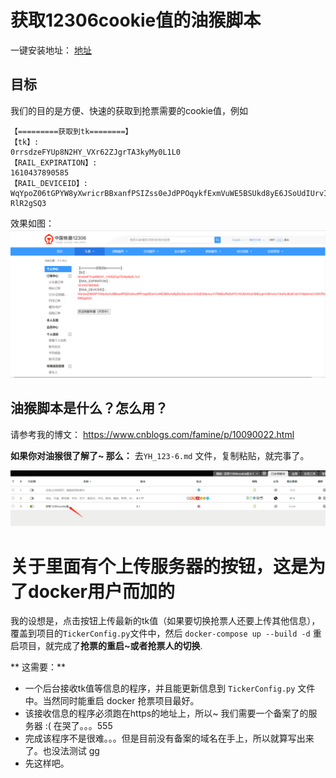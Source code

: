 # 获取12306cookie值的油猴脚本

一键安装地址：
[地址](https://greasyfork.org/zh-CN/scripts/419934-%E8%8E%B7%E5%8F%9612306cookie%E5%80%BC)

## 目标
我们的目的是方便、快速的获取到抢票需要的cookie值，例如
```
【=========获取到tk========】
【tk】:
0rrsdzeFYUp8N2HY_VXr62ZJgrTA3kyMy0L1L0
【RAIL_EXPIRATION】:
1610437890585
【RAIL_DEVICEID】:
WqYpoZ06tGPYW8yXwricrBBxanfPSIZss0eJdPPOqykfExmVuWE5BSUkd8yE6JSoUdIUrvIQQZOfatcIuuVVf3MDuPbZxf4Tb1tO30UWulOMEyqzmQ9VumuY3o5GJ6U61UbYOhj0emsCGSW7NsamYex-RlR2gSQ3
```
效果如图：
![12306cookie](/images/12306.png)

## 油猴脚本是什么？怎么用？
请参考我的博文：
https://www.cnblogs.com/famine/p/10090022.html

**如果你对油猴很了解了~ 那么：**
去`YH_123-6.md` 文件，复制粘贴，就完事了。

![yh_12306](/images/yh.png)



# 关于里面有个上传服务器的按钮，这是为了docker用户而加的

我的设想是，点击按钮上传最新的tk值（如果要切换抢票人还要上传其他信息），覆盖到项目的`TickerConfig.py`文件中，然后 `docker-compose up --build -d` 重启项目，就完成了**抢票的重启~**或者**抢票人的切换**.

** 这需要：**
  - 一个后台接收tk值等信息的程序，并且能更新信息到 `TickerConfig.py` 文件中。当然同时能重启 docker 抢票项目最好。
  - 该接收信息的程序必须跑在https的地址上，所以~ 我们需要一个备案了的服务器 :(  在哭了。。。555
  - 完成该程序不是很难。。。但是目前没有备案的域名在手上，所以就算写出来了。也没法测试  gg
  - 先这样吧。


